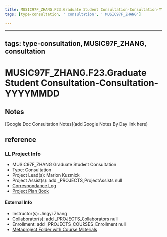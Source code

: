 ```yaml
---
title: MUSIC97F_ZHANG.F23.Graduate Student Consultation-Consultation-YYYYMMDD
tags: [type-consultation, ' consultation', ' MUSIC97F_ZHANG']

---
```


---
tags: type-consultation, MUSIC97F_ZHANG, consultation
---
# MUSIC97F_ZHANG.F23.Graduate Student Consultation-Consultation-YYYYMMDD

## Notes
[Google Doc Consultation Notes](add Google Notes By Day link here)

## reference
### LL Project Info
* MUSIC97F_ZHANG Graduate Student Consultation
* Type: Consultation
* Project Lead(s): Marlon Kuzmick
* Project Assist(s): add _PROJECTS_ProjectAssists null
* [Correspondance Log](https://docs.google.com/document/d/1g-WwxJuoQmfIfFtW6Kw9aBkEqdKiG7pUF5wn00BLqWU/edit#heading=h.3kumn4ozsvf0)
* [Project Plan Book](https://hackmd.io/@ll-23-24/rJ8CeZSCh)

#### External Info
* Instructor(s): Jingyi Zhang
* Collaborator(s): add _PROJECTS_Collaborators null
* Enrollment: add _PROJECTS_COURSES_Enrollment null
* [Metaproject Folder with Course Materials](https://drive.google.com/drive/folders/1JPMOTHA3cqfaD3qgM5SA4MXevlRtct7Y)
